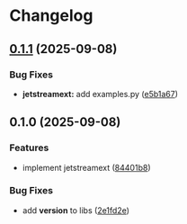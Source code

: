# Changelog

## [0.1.1](https://github.com/oliverlambson/orbit.py/compare/jetstreamext-v0.1.0...jetstreamext-v0.1.1) (2025-09-08)


### Bug Fixes

* **jetstreamext:** add examples.py ([e5b1a67](https://github.com/oliverlambson/orbit.py/commit/e5b1a67f6a49a84f1c05fd440abcdac15d8a22b3))

## 0.1.0 (2025-09-08)


### Features

* implement jetstreamext ([84401b8](https://github.com/oliverlambson/orbit.py/commit/84401b8cbb803b7639ba135bd50c764084ba1a7b))


### Bug Fixes

* add __version__ to libs ([2e1fd2e](https://github.com/oliverlambson/orbit.py/commit/2e1fd2ef1dd4ec986e15dd571e4ce5f0a1e45692))
